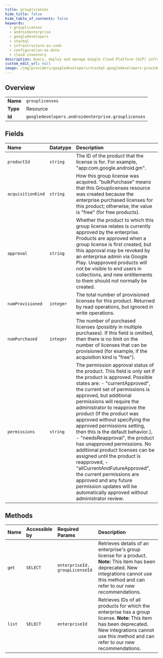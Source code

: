 ```yaml
---
title: grouplicenses
hide_title: false
hide_table_of_contents: false
keywords:
  - grouplicenses
  - androidenterprise
  - googledevelopers    
  - stackql
  - infrastructure-as-code
  - configuration-as-data
  - cloud inventory
description: Query, deploy and manage Google Cloud Platform (GCP) infrastructure and resources using SQL
custom_edit_url: null
image: /img/providers/googledevelopers/stackql-googledevelopers-provider-featured-image.png
---
```

  
    

## Overview
<table><tbody>
<tr><td><b>Name</b></td><td><code>grouplicenses</code></td></tr>
<tr><td><b>Type</b></td><td>Resource</td></tr>
<tr><td><b>Id</b></td><td><code>googledevelopers.androidenterprise.grouplicenses</code></td></tr>
</tbody></table>

## Fields
| Name | Datatype | Description |
|:-----|:---------|:------------|
| `productId` | `string` | The ID of the product that the license is for. For example, "app:com.google.android.gm". |
| `acquisitionKind` | `string` | How this group license was acquired. "bulkPurchase" means that this Grouplicenses resource was created because the enterprise purchased licenses for this product; otherwise, the value is "free" (for free products). |
| `approval` | `string` | Whether the product to which this group license relates is currently approved by the enterprise. Products are approved when a group license is first created, but this approval may be revoked by an enterprise admin via Google Play. Unapproved products will not be visible to end users in collections, and new entitlements to them should not normally be created. |
| `numProvisioned` | `integer` | The total number of provisioned licenses for this product. Returned by read operations, but ignored in write operations. |
| `numPurchased` | `integer` | The number of purchased licenses (possibly in multiple purchases). If this field is omitted, then there is no limit on the number of licenses that can be provisioned (for example, if the acquisition kind is "free"). |
| `permissions` | `string` | The permission approval status of the product. This field is only set if the product is approved. Possible states are: - "currentApproved", the current set of permissions is approved, but additional permissions will require the administrator to reapprove the product (If the product was approved without specifying the approved permissions setting, then this is the default behavior.), - "needsReapproval", the product has unapproved permissions. No additional product licenses can be assigned until the product is reapproved, - "allCurrentAndFutureApproved", the current permissions are approved and any future permission updates will be automatically approved without administrator review.  |
## Methods
| Name | Accessible by | Required Params | Description |
|:-----|:--------------|:----------------|:------------|
| `get` | `SELECT` | `enterpriseId, groupLicenseId` | Retrieves details of an enterprise's group license for a product. **Note:** This item has been deprecated. New integrations cannot use this method and can refer to our new recommendations. |
| `list` | `SELECT` | `enterpriseId` | Retrieves IDs of all products for which the enterprise has a group license. **Note:** This item has been deprecated. New integrations cannot use this method and can refer to our new recommendations. |
